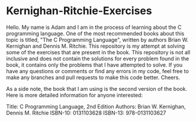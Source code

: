 # Kernighan-Ritchie-Exercises

Hello. My name is Adam and I am in the process of learning about the C programming language. One of the most recommended books about this topic is titled, "The C Programming Language", written by authors Brian W. Kernighan and Dennis M. Ritchie. This repository is my attempt at solving some of the exercises that are present in the book. This repository is not all inclusive and does not contain the solutions for every problem found in the book, it contains only the problems that I have attempted to solve. If you have any questions or comments or find any errors in my code, feel free to make any branches and pull requests to make this code better. Cheers. 

As a side note, the book that I am using is the second version of the book. Here is more detailed information for anyone interested: 

Title: C Programming Language, 2nd Edition
Authors: Brian W. Kernighan, Dennis M. Ritchie
ISBN-10: 0131103628
ISBN-13: 978-0131103627
